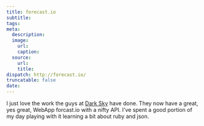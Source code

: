 ```yaml
---
title: forecast.io
subtitle:
tags:
meta:
  description:
  image:
    url:
    caption:
  source:
    url:
    title:
dispatch: http://forecast.io/
truncatable: false
date:
---
```


I just love the work the guys at [Dark Sky](http://darkskyapp.com/) have done. They now have a great, yes great, WebApp forcast.io with a nifty API. I've spent a good portion of my day playing with it learning a bit about ruby and json.

